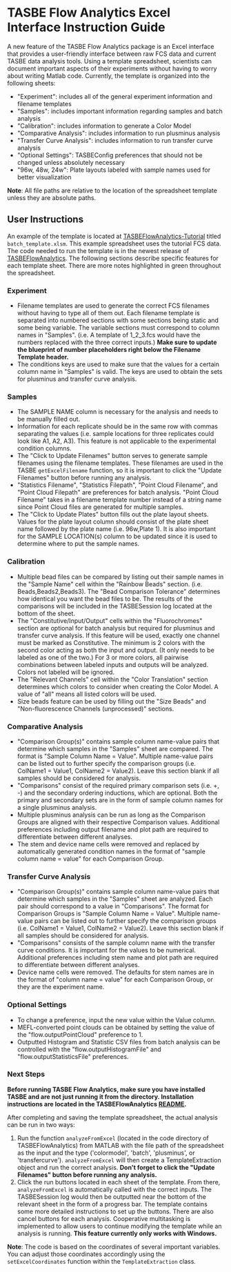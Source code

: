 # TASBE Flow Analytics Excel Interface Instruction Guide

A new feature of the TASBE Flow Analytics package is an Excel interface that provides a user-friendly interface between raw FCS data and current TASBE data analysis tools. Using a template spreadsheet, scientists can document important aspects of their experiments without having to worry about writing Matlab code. Currently, the template is organized into the following sheets: 
* "Experiment": includes all of the general experiment information and filename templates
* "Samples": includes important information regarding samples and batch analysis
* "Calibration": includes information to generate a Color Model
* "Comparative Analysis": includes information to run plusminus analysis
* "Transfer Curve Analysis": includes information to run transfer curve analysis
* "Optional Settings": TASBEConfig preferences that should not be changed unless absolutely necessary
* "96w, 48w, 24w": Plate layouts labeled with sample names used for better visualization

**Note**: All file paths are relative to the location of the spreadsheet template unless they are absolute paths.

## User Instructions
An example of the template is located at [TASBEFlowAnalytics-Tutorial](https://github.com/TASBE/TASBEFlowAnalytics-Tutorial) titled ```batch_template.xlsm```. This example spreadsheet uses the tutorial
FCS data. The code needed to run the template is in the newest release of [TASBEFlowAnalytics](https://github.com/TASBE/TASBEFlowAnalytics/releases). The following sections describe specific features for each template sheet. There are more notes highlighted in green throughout the spreadsheet.

### Experiment
* Filename templates are used to generate the correct FCS filenames without having to type all of them out. Each filename template is separated into numbered sections with some sections being static and some being variable. The variable sections must correspond to column names in "Samples". 
(i.e. A template of 1_2_3.fcs would have the numbers replaced with the three correct inputs.) **Make sure to update the blueprint of number placeholders right below the Filename Template header.**
* The conditions keys are used to make sure that the values for a certain column name in "Samples" is valid. The keys are used to obtain the sets for plusminus and transfer curve analysis. 

### Samples 
* The SAMPLE NAME column is necessary for the analysis and needs to be manually filled out.
* Information for each replicate should be in the same row with commas separating the values (i.e. sample locations for three replicates could look like A1, A2, A3). This feature is not applicable to the experimental condition columns.
* The "Click to Update Filenames" button serves to generate sample filenames using the filename templates. These filenames are used in the TASBE ```getExcelFilename``` function, so it is important to click the "Update Filenames" button before running any analysis.
* "Statistics Filename", "Statistics Filepath", "Point Cloud Filename", and "Point Cloud Filepath" are preferences for batch analysis. "Point Cloud Filename" takes in a filename template number instead of a string name since Point Cloud files are generated for multiple samples.
* The "Click to Update Plates" button fills out the plate layout sheets. Values for the plate layout column should consist of the plate sheet name followed by the plate name (i.e. 96w,Plate 1). It is also important for the SAMPLE LOCATION(s) column to be updated since it is used to determine where to put the sample names. 

### Calibration
* Multiple bead files can be compared by listing out their sample names in the "Sample Name" cell within the "Rainbow Beads" section. (i.e. Beads,Beads2,Beads3). The "Bead Comparison Tolerance" determines how identical you want the bead files to be. The results of the comparisons will be included in the TASBESession log located at the bottom of the sheet. 
* The "Constitutive/Input/Output" cells within the "Fluorochromes" section are optional for batch analysis but required for plusminus and transfer curve analysis. If this feature will be used, exactly one channel must be marked as Constitutive. The minimum is 2 colors with the second color acting as both the input and output. (It only needs to be labeled as one of the two.) For 3 or more colors, all pairwise combinations between labeled inputs and outputs will be analyzed. Colors not labeled will be ignored. 
* The "Relevant Channels" cell within the "Color Translation" section determines which colors to consider when creating the Color Model. A value of "all" means all listed colors will be used. 
* Size beads feature can be used by filling out the "Size Beads" and "Non-fluorescence Channels (unprocessed)" sections.

### Comparative Analysis
* "Comparison Group(s)" contains sample column name-value pairs that determine which samples in the "Samples" sheet are compared. The format is "Sample Column Name = Value". Multiple name-value pairs can be listed out to further specify the comparison groups (i.e.  ColName1 = Value1, ColName2 = Value2). Leave this section blank if all samples should be considered for analysis.
* "Comparisons" consist of the required primary comparison sets (i.e. +, -) and the secondary ordering inductions, which are optional. Both the primary and secondary sets are in the form of sample column names for a single plusminus analysis. 
* Multiple plusminus analysis can be run as long as the Comparison Groups are aligned with their respective Comparison values. Additional preferences including output filename and plot path are required to differentiate between different analyses. 
* The stem and device name cells were removed and replaced by automatically generated condition names in the format of "sample column name = value" for each Comparison Group.

### Transfer Curve Analysis
* "Comparison Group(s)" contains sample column name-value pairs that determine which samples in the "Samples" sheet are analyzed. Each pair should correspond to a value in "Comparisons". The format for Comparison Groups is "Sample Column Name = Value". Multiple name-value pairs can be listed out to further specify the comparison groups (i.e.  ColName1 = Value1, ColName2 = Value2). Leave this section blank if all samples should be considered for analysis.
* "Comparisons" consists of the sample column name with the transfer curve conditions. It is important for the values to be numerical. Additional preferences including stem name and plot path are required to differentiate between different analyses. 
* Device name cells were removed. The defaults for stem names are in the format of "column name = value" for each Comparison Group, or they are the experiment name.

### Optional Settings
* To change a preference, input the new value within the Value column.
* MEFL-converted point clouds can be obtained by setting the value of the "flow.outputPointCloud" preference to 1.
* Outputted Histogram and Statistic CSV files from batch analysis can be controlled with the "flow.outputHistogramFile" and "flow.outputStatisticsFile" preferences.  

### Next Steps
**Before running TASBE Flow Analytics, make sure you have installed TASBE and are not just running it from the directory. Installation instructions are located in the TASBEFlowAnalytics [README](https://github.com/TASBE/TASBEFlowAnalytics/blob/develop/README.md).** 

After completing and saving the template spreadsheet, the actual analysis can be run in two ways:
1) Run the function ```analyzeFromExcel``` (located in the code directory of TASBEFlowAnalytics) from MATLAB
with the file path of the spreadsheet as the input and the type ('colormodel', 'batch', 'plusminus', or 'transfercurve'). ```analyzeFromExcel``` will then create a TemplateExtraction object and run the correct analysis. **Don't forget to click the "Update Filenames" button before running any analysis.**
2) Click the run buttons located in each sheet of the template. From there, ```analyzeFromExcel``` is automatically called with the correct inputs. The TASBESession log would then be outputted near the bottom of the relevant sheet in the form of a progress bar. The template contains some more detailed instructions to set up the buttons. There are also cancel buttons for each analysis. Cooperative multitasking is implemented to allow users to continue modifying the template while an analysis is running. **This feature currently only works with Windows.** 

**Note**: The code is based on the coordinates of several important variables. You can adjust those coordinates accordingly using the ```setExcelCoordinates``` function within the ```TemplateExtraction``` class. 
